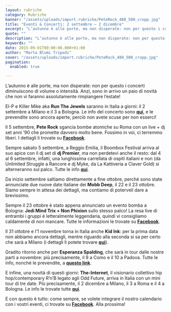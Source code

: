 ```yaml
---
layout: rubriche
category: Rubriche
banner: "/assets/uploads/import.rubriche/PeteRock_480_500_cropp.jpg"
title: "Eventi & Concerti: 2 settembre – 2 dicembre"
excerpt: "L’autunno è alle porte, ma non disperate: non per questo i concerti diminuiscono di volume o intensità. Anzi, sono in arrivo un paio di novità che non vi faranno assolutamente rimpiangere l’estate! El-P e Killer Mike aka Run The Jewels saranno in Italia a giorni: il 2 settembre a Milano e il 3 a Bologna. Le info del concerto [&hellip"
quote: ""
description: "L’autunno è alle porte, ma non disperate: non per questo i concerti diminuiscono di volume o intensità. Anzi, sono in arrivo un paio di novità che non vi faranno assolutamente rimpiangere l’estate! El-P e Killer Mike aka Run The Jewels saranno in Italia a giorni: il 2 settembre a Milano e il 3 a Bologna. Le info del concerto [&hellip"
keywords: ""
date: 2015-09-01T00:00:00.000+01:00
author: "Marta Blumi Tripodi"
cover: "/assets/uploads/import.rubriche/PeteRock_480_500_cropp.jpg"
pagination:
  enabled: true

---
```


[](https://hotmc.com/wp-content/uploads/2014/04/PeteRock%5F480%5F500%5Fcropp.jpg)

L’autunno è alle porte, ma non disperate: non per questo i concerti diminuiscono di volume o intensità. Anzi, sono in arrivo un paio di novità che non vi faranno assolutamente rimpiangere l’estate!

El-P e Killer Mike aka **Run The Jewels** saranno in Italia a giorni: il 2 settembre a Milano e il 3 a Bologna. Le info del concerto sono [**qui**](http://www.radarconcerti.com/ "http://www.radarconcerti.com/"), e le prevendite sono ancora aperte, perciò non avete scuse per non esserci!

Il 5 settembre, **Pete Rock** sgancia bombe atomiche su Roma con un live + dj set anni ’90 che promette davvero molto bene. Fossimo in voi, ci terremmo liberi. I dettagli li trovate su [**Facebook**](https://www.facebook.com/events/901914149889634/ "https://www.facebook.com/events/901914149889634/").

Sempre sabato 5 settembre, a Reggio Emilia, il Boombox Festival arriva al suo apice con il dj set di **dj Premier**, ma non perdetevi anche il resto: dal 4 al 6 settembre, infatti, una lunghissima carrellata di ospiti italiani e non (da Unlimited Struggle a Rancore e dj Myke, da La Kattiveria a Claver Gold) si alterneranno sul palco. Tutte le info [**qui**](https://www.facebook.com/events/1605818892993803/ "https://www.facebook.com/events/1605818892993803/").

Da inizio settembre saltiamo direttamente a fine ottobre, perché sono state annunciate due nuove date italiane dei **Mobb Deep**, il 22 e il 23 ottobre. Siamo sempre in attesa dei dettagli, ma contiamo di poterveli dare a brevissimo.

Sempre il 23 ottobre è stato appena annunciato un evento bomba a Bologna: **Jedi Mind Trix + Non Phixion** sullo stesso palco! La resa live di entrambi i gruppi è letteralmente leggendaria, quindi vi consigliamo caldamente di non mancare. Tutte le informazioni le trovate su [**Facebook**](https://www.facebook.com/events/1588408181420292/?action%5Fhistory=null "https://www.facebook.com/events/1588408181420292/?action_history=null").

Il 31 ottobre e l’1 novembre torna in Italia anche **Kid Ink**: per la prima data non abbiamo ancora dettagli, mentre riguardo alla seconda si sa per certo che sarà a Milano (i dettagli li potete trovare [**qui**](http://www.barleyarts.com/evento/kid-ink-milano/ "http://www.barleyarts.com/evento/kid-ink-milano/")).

Gradito ritorno anche per **Esperanza Spalding**, che sarà in tour dalle nostre parti a novembre: più precisamente, il 9 a Como e il 10 a Padova. Tutte le info, nonché le prevendite, a [**questo link**](http://www.dalessandroegalli.com/events/360/esperanza-spalding "http://www.dalessandroegalli.com/events/360/esperanza-spalding").

E infine, una novità di questi giorni: **The-Internet**, il visionario collettivo hip hop/contemporary R’n’B legato agli Odd Future, arriva in Italia con un mini tour di tre date. Più precisamente, il 2 dicembre a Milano, il 3 a Roma e il 4 a Bologna. Le info le trovate tutte [**qui**](http://www.comcerto.it/7227/7227 "http://www.comcerto.it/7227/7227").

E con questo è tutto: come sempre, se volete integrare il nostro calendario con i vostri eventi, ci trovate su [**Facebook**](https://www.facebook.com/hotmcmag "https://www.facebook.com/hotmcmag"). Alla prossima!